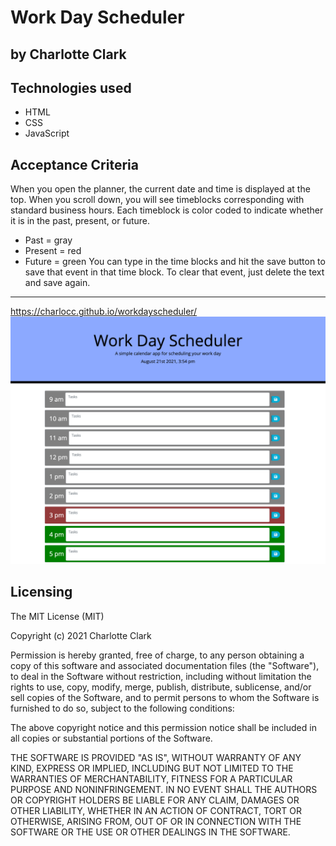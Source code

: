 # Work Day Scheduler


## by Charlotte Clark

## Technologies used
* HTML
* CSS
* JavaScript


## Acceptance Criteria
When you open the planner, the current date and time is displayed at the top.
When you scroll down, you will see timeblocks corresponding with standard business hours.
Each timeblock is color coded to indicate whether it is in the past, present, or future. 
* Past = gray
* Present = red
* Future = green
You can type in the time blocks and hit the save button to save that event in that time block. 
To clear that event, just delete the text and save again.
--- 
https://charlocc.github.io/workdayscheduler/
![alt text](./screenshot.png)

## Licensing
The MIT License (MIT)

Copyright (c) 2021 Charlotte Clark

Permission is hereby granted, free of charge, to any person obtaining a copy of this software and associated documentation files (the "Software"), to deal in the Software without restriction, including without limitation the rights to use, copy, modify, merge, publish, distribute, sublicense, and/or sell copies of the Software, and to permit persons to whom the Software is furnished to do so, subject to the following conditions:

The above copyright notice and this permission notice shall be included in all copies or substantial portions of the Software.

THE SOFTWARE IS PROVIDED "AS IS", WITHOUT WARRANTY OF ANY KIND, EXPRESS OR IMPLIED, INCLUDING BUT NOT LIMITED TO THE WARRANTIES OF MERCHANTABILITY, FITNESS FOR A PARTICULAR PURPOSE AND NONINFRINGEMENT. IN NO EVENT SHALL THE AUTHORS OR COPYRIGHT HOLDERS BE LIABLE FOR ANY CLAIM, DAMAGES OR OTHER LIABILITY, WHETHER IN AN ACTION OF CONTRACT, TORT OR OTHERWISE, ARISING FROM, OUT OF OR IN CONNECTION WITH THE SOFTWARE OR THE USE OR OTHER DEALINGS IN THE SOFTWARE.

